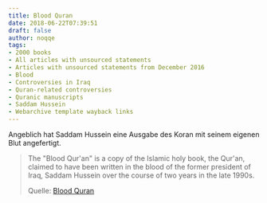 ```yaml
---
title: Blood Quran
date: 2018-06-22T07:39:51
draft: false
author: noqqe
tags:
- 2000 books
- All articles with unsourced statements
- Articles with unsourced statements from December 2016
- Blood
- Controversies in Iraq
- Quran-related controversies
- Quranic manuscripts
- Saddam Hussein
- Webarchive template wayback links
---
```


Angeblich hat Saddam Hussein eine Ausgabe des Koran mit seinem eigenen Blut
angefertigt.

> The "Blood Qur'an" is a copy of the Islamic holy book, the Qur'an, claimed to
> have been written in the blood of the former president of Iraq, Saddam Hussein
> over the course of two years in the late 1990s.
>
> Quelle: [Blood Quran](https://en.wikipedia.org/wiki/Blood_Quran)